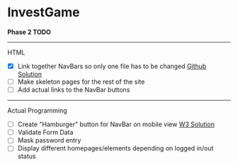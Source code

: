 # InvestGame


__Phase 2 TODO__

---

HTML
- [X] Link together NavBars so only one file has to be changed [Github Solution](https://stackoverflow.com/questions/31954089/how-can-i-reuse-a-navigation-bar-on-multiple-pages)
- [ ] Make skeleton pages for the rest of the site
- [ ] Add actual links to the NavBar buttons

---

Actual Programming
- [ ] Create "Hamburger" button for NavBar on mobile view [W3 Solution](https://www.w3schools.com/howto/howto_css_menu_icon.asp)
- [ ] Validate Form Data
- [ ] Mask password entry
- [ ] Display different homepages/elements depending on logged in/out status
